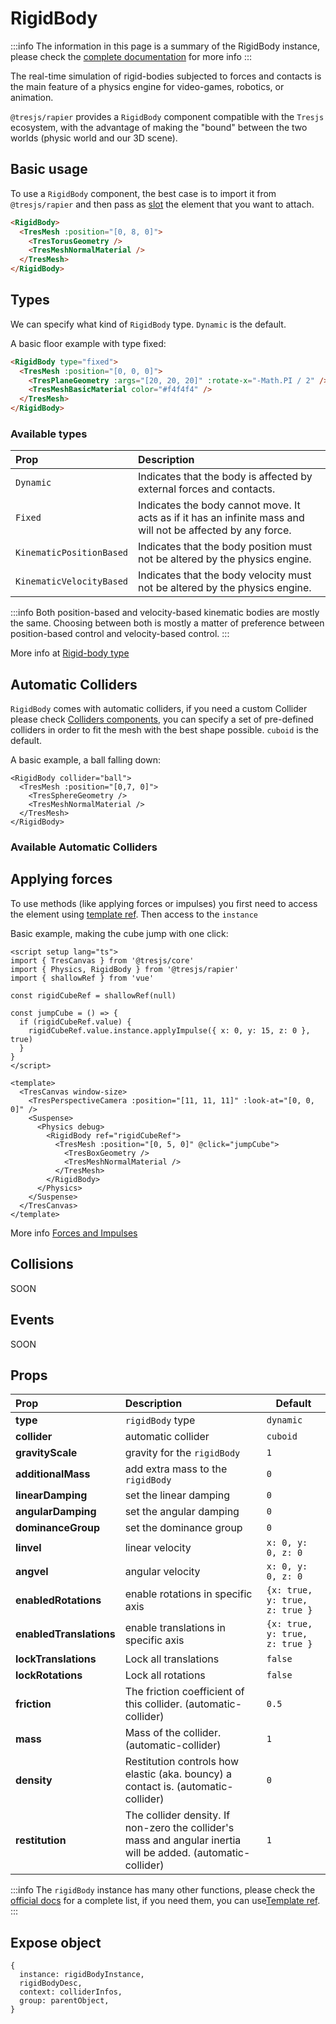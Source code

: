 # RigidBody

:::info
The information in this page is a summary of the RigidBody instance,
please check the
[complete documentation](https://rapier.rs/docs/user_guides/javascript/rigid_bodies)
for more info
:::

The real-time simulation of rigid-bodies subjected to forces and contacts is the
main feature of a physics engine for video-games, robotics, or animation.

`@tresjs/rapier` provides a `RigidBody` component compatible with the `Tresjs`
ecosystem, with the advantage of making the "bound" between the two worlds
(physic world and our 3D scene).

## Basic usage

To use a `RigidBody` component, the best case is to import it from
`@tresjs/rapier` and then pass as
[slot](https://vuejs.org/guide/components/slots.html#scoped-slots) the element
that you want to attach.

```html
<RigidBody>
  <TresMesh :position="[0, 8, 0]">
    <TresTorusGeometry />
    <TresMeshNormalMaterial />
  </TresMesh>
</RigidBody>
```

## Types

We can specify what kind of `RigidBody` type. `Dynamic` is the default.

A basic floor example with type fixed:

```html
<RigidBody type="fixed">
  <TresMesh :position="[0, 0, 0]">
    <TresPlaneGeometry :args="[20, 20, 20]" :rotate-x="-Math.PI / 2" />
    <TresMeshBasicMaterial color="#f4f4f4" />
  </TresMesh>
</RigidBody>
```

### Available types

| Prop                     | Description                                                                                                  |
| :----------------------- | :----------------------------------------------------------------------------------------------------------- |
| `Dynamic`                | Indicates that the body is affected by external forces and contacts.                                         |
| `Fixed`                  | Indicates the body cannot move. It acts as if it has an infinite mass and will not be affected by any force. |
| `KinematicPositionBased` | Indicates that the body position must not be altered by the physics engine.                                  |
| `KinematicVelocityBased` | Indicates that the body velocity must not be altered by the physics engine.                                  |

:::info
Both position-based and velocity-based kinematic bodies are mostly the
same. Choosing between both is mostly a matter of preference between
position-based control and velocity-based control.
:::

More info at
[Rigid-body type](https://rapier.rs/docs/user_guides/javascript/rigid_bodies#rigid-body-type)

## Automatic Colliders

`RigidBody` comes with automatic colliders, if you need a custom Collider please
check [Colliders components](/components/collider), you can specify a set of
pre-defined colliders in order to fit the mesh with the best shape possible.
`cuboid` is the default.

A basic example, a ball falling down:

```html{1}
<RigidBody collider="ball">
  <TresMesh :position="[0,7, 0]">
    <TresSphereGeometry />
    <TresMeshNormalMaterial />
  </TresMesh>
</RigidBody>
```

### Available Automatic Colliders

## Applying forces

To use methods (like applying forces or impulses) you first need to access the
element using
[template ref](https://vuejs.org/guide/essentials/template-refs.html#template-refs).
Then access to the `instance`

Basic example, making the cube jump with one click:

```vue
<script setup lang="ts">
import { TresCanvas } from '@tresjs/core'
import { Physics, RigidBody } from '@tresjs/rapier'
import { shallowRef } from 'vue'

const rigidCubeRef = shallowRef(null)

const jumpCube = () => {
  if (rigidCubeRef.value) {
    rigidCubeRef.value.instance.applyImpulse({ x: 0, y: 15, z: 0 }, true)
  }
}
</script>

<template>
  <TresCanvas window-size>
    <TresPerspectiveCamera :position="[11, 11, 11]" :look-at="[0, 0, 0]" />
    <Suspense>
      <Physics debug>
        <RigidBody ref="rigidCubeRef">
          <TresMesh :position="[0, 5, 0]" @click="jumpCube">
            <TresBoxGeometry />
            <TresMeshNormalMaterial />
          </TresMesh>
        </RigidBody>
      </Physics>
    </Suspense>
  </TresCanvas>
</template>
```

More info
[Forces and Impulses](https://rapier.rs/docs/user_guides/javascript/rigid_bodies#forces-and-impulses)

## Collisions

SOON

## Events

SOON

## Props

| Prop                    | Description                                                                                                   | Default                        |
| :---------------------- | :------------------------------------------------------------------------------------------------------------ | ------------------------------ |
| **type**                | `rigidBody` type                                                                                              | `dynamic`                      |
| **collider**            | automatic collider                                                                                            | `cuboid`                       |
| **gravityScale**        | gravity for the `rigidBody`                                                                                   | `1`                            |
| **additionalMass**      | add extra mass to the `rigidBody`                                                                             | `0`                            |
| **linearDamping**       | set the linear damping                                                                                        | `0`                            |
| **angularDamping**      | set the angular damping                                                                                       | `0`                            |
| **dominanceGroup**      | set the dominance group                                                                                       | `0`                            |
| **linvel**              | linear velocity                                                                                               | `x: 0, y: 0, z: 0`             |
| **angvel**              | angular velocity                                                                                              | `x: 0, y: 0, z: 0`             |
| **enabledRotations**    | enable rotations in specific axis                                                                             | `{x: true, y: true, z: true }` |
| **enabledTranslations** | enable translations in specific axis                                                                          | `{x: true, y: true, z: true }` |
| **lockTranslations**    | Lock all translations                                                                                         | `false`                        |
| **lockRotations**       | Lock all rotations                                                                                            | `false`                        |
| **friction**            | The friction coefficient of this collider. (automatic-collider)                                               | `0.5`                          |
| **mass**                | Mass of the collider. (automatic-collider)                                                                    | `1`                            |
| **density**             | Restitution controls how elastic (aka. bouncy) a contact is. (automatic-collider)                             | `0`                            |
| **restitution**         | The collider density. If non-zero the collider's mass and angular inertia will be added. (automatic-collider) | `1`                            |

:::info
The `rigidBody` instance has many other functions, please check the
[official docs](https://rapier.rs/docs/api/javascript/JavaScript3D/) for a
complete list, if you need them, you can
use[Template ref](https://vuejs.org/guide/essentials/template-refs.html#template-refs).
:::

## Expose object

```
{
  instance: rigidBodyInstance,
  rigidBodyDesc,
  context: colliderInfos,
  group: parentObject,
}
```

